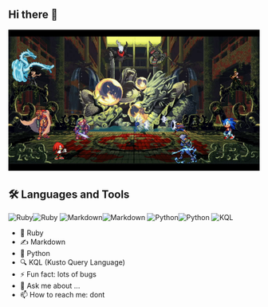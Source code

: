 ## Hi there 👋

<!--
**sigSandor/sigSandor** is a ✨ _special_ ✨ repository because its `README.md` (this file) appears on your GitHub profile.

Here are some ideas to get you started:

- 🔭 I’m currently working on ...
- 🌱 I’m currently learning ...
- 👯 I’m looking to collaborate on ...
- 🤔 I’m looking for help with ...
- 💬 Ask me about ...
- 📫 How to reach me: ...
- 😄 Pronouns: ...
- ⚡ Fun fact: ...
-->

![gef](gef.gif)

## 🛠️ Languages and Tools
![Ruby](https://img.shields.io/badge/-Ruby-CC342D?logo=ruby&logoColor=white&style=flat)<img src="https://cdn.jsdelivr.net/gh/devicons/devicon/icons/ruby/ruby-original.svg" width="40" height="40" alt="Ruby" />
![Markdown](https://img.shields.io/badge/-Markdown-000000?logo=markdown&logoColor=white&style=flat)<img src="https://cdn.jsdelivr.net/gh/devicons/devicon/icons/markdown/markdown-original.svg" width="40" height="40" alt="Markdown" />
![Python](https://img.shields.io/badge/-Python-3776AB?logo=python&logoColor=white&style=flat)<img src="https://cdn.jsdelivr.net/gh/devicons/devicon/icons/python/python-original.svg" width="40" height="40" alt="Python" />
![KQL](https://img.shields.io/badge/-KQL-0078D7?logo=microsoft&logoColor=white&style=flat)

- 💎 Ruby
- ✍️ Markdown
- 🐍 Python
- 🔍 KQL (Kusto Query Language)
- ⚡ Fun fact: lots of bugs
- 💬 Ask me about ...
- 📫 How to reach me: dont
